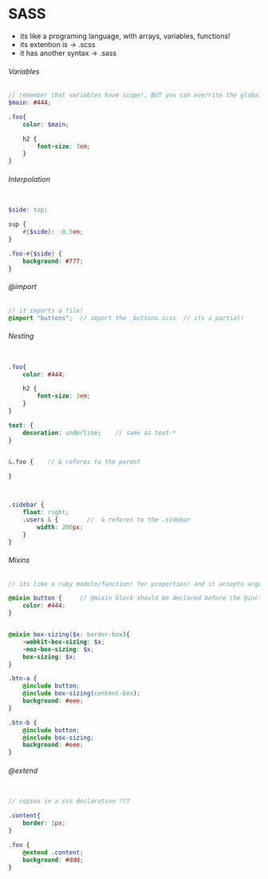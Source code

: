 # SASS


- its like a programing language, with arrays, variables, functions!
- its extention is -> .scss
- it has another syntax -> .sass



###### Variables

```scss
// remember that variables have scope!, BUT you can overrite the global variable
$main: #444; 

.foo{
    color: $main;

    h2 {
        font-size: 3em;
    }
}

```

###### Interpolation

```scss

$side: top; 

sup {
    #{$side}: -0.5em;
}

.foo-#{$side} {
    background: #777;
}

```




###### @import
```scss
// it imports a file!
@import "buttons";  // import the _buttons.scss  // its a partial!


```


###### Nesting

```scss

.foo{
    color: #444;

    h2 {
        font-size: 3em;
    }
}

```




```scss
text: {
    decoration: underline;    // same as text-*
}

```





```scss

&.foo {    // & referes to the parent
    
}



.sidebar {
    float: right;
    .users & {        //  & referes to the .sidebar
        width: 200px;
    }
}

```



###### Mixins

```scss
// its like a ruby module/function! for properties! and it accepts arguments and a optional default value! awesome!

@mixin button {     // @mixin block should be declared before the @include statement, so put them in the top!
    color: #444;
}


@mixin box-sizing($x: border-box){
    -webkit-box-sizing: $x;
    -moz-box-sizing: $x;
    box-sizing: $x;
}

.btn-a {
    @include button;
    @include box-sizing(content-box);
    background: #eee;
}

.btn-b {
    @include button;
    @include box-sizing;
    background: #eee;
}

```



###### @extend

```scss

// copies in a css declaration ???

.content{
    border: 1px;
}

.foo {
    @extend .content;
    background: #ddd;
}

```

